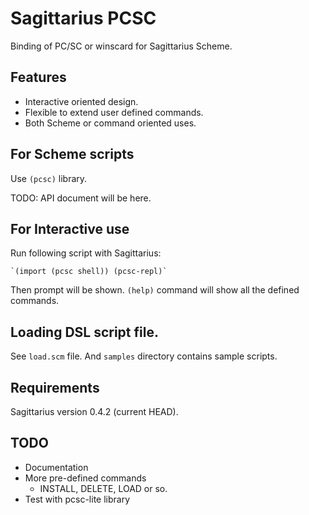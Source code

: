 # Sagittarius PCSC

Binding of PC/SC or winscard for Sagittarius Scheme.

## Features

  * Interactive oriented design.
  * Flexible to extend user defined commands.
  * Both Scheme or command oriented uses.

## For Scheme scripts

Use `(pcsc)` library.

TODO: API document will be here.

## For Interactive use

Run following script with Sagittarius:

    `(import (pcsc shell)) (pcsc-repl)`

Then prompt will be shown. `(help)` command will show all the defined commands.

## Loading DSL script file.

See `load.scm` file. And `samples` directory contains sample scripts.

## Requirements

Sagittarius version 0.4.2 (current HEAD).


## TODO

  * Documentation
  * More pre-defined commands
     * INSTALL, DELETE, LOAD or so.
  * Test with pcsc-lite library
